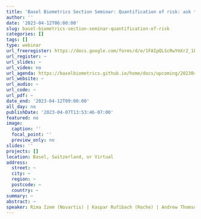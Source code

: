 ```yaml
---
title: 'Basel Biometrics Section Seminar: Quantification of risk: ask the right questions or time to apply the estimand framework to safety!'
author: ''
date: '2023-04-12T06:00:00'
slug: basel-biometrics-section-seminar-quantification-of-risk
categories: []
tags: []
type: webinar
url_freeregister: https://docs.google.com/forms/d/e/1FAIpQLScRwYmXr2_1F5zpdSL_NSrU2gjvDtpRoligvb4RvaREBDl3yw/viewform
url_register: ~
url_slides: ~
url_video: no
url_agenda: https://baselbiometrics.github.io/home/docs/upcoming/20230412/agenda.pdf
url_website: ~
url_audio: ~
url_code: ~
url_pdf: ~
date_end: '2023-04-12T09:00:00'
all_day: no
publishDate: '2023-04-07T13:53:46-07:00'
featured: no
image:
  caption: ''
  focal_point: ''
  preview_only: no
slides: ''
projects: []
location: Basel, Switzerland, or Virtual
address:
  street: ~
  city: ~
  region: ~
  postcode: ~
  country: ~
summary: ~
abstract: ~
speaker: Rima Izem (Novartis) | Kaspar Rufibach (Roche) | Andrew Thomson (EMA) | Shanti Gomatam (FDA)
---
```


<!--more-->
